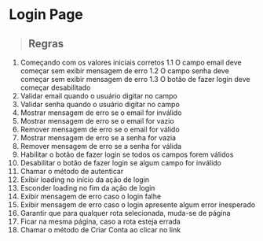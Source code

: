 # Login Page

> ## Regras
1. Começando com os valores iniciais corretos
1.1 O campo email deve começar sem exibir mensagem de erro
1.2 O campo senha deve começar sem exibir mensagem de erro
1.3 O botão de fazer login deve começar desabilitado
2. Validar email quando o usuário digitar no campo
3. Validar senha quando o usuário digitar no campo
4. Mostrar mensagem de erro se o email for inválido
5. Mostrar mensagem de erro se o email for vazio
6. Remover mensagem de erro se o email for válido
7. Mostrar mensagem de erro se a senha for vazia
8. Remover mensagem de erro se a senha for válida
9. Habilitar o botão de fazer login se todos os campos forem válidos
10. Desabilitar o botão de fazer login se algum campo for inválido
11. Chamar o método de autenticar
12. Exibir loading no início da ação de login
13. Esconder loading no fim da ação de login
14. Exibir mensagem de erro caso o login falhe
15. Exibir mensagem de erro caso o login apresente algum error inesperado
16. Garantir que para qualquer rota selecionada, muda-se de página
17. Ficar na mesma página, caso a rota esteja errada
18. Chamar o método de Criar Conta ao clicar no link